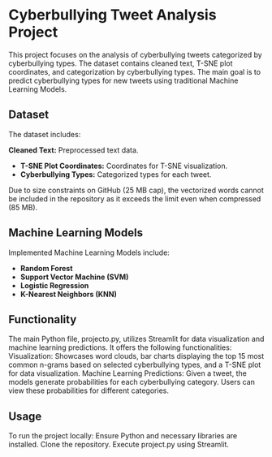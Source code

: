 # Cyberbullying Tweet Analysis Project
This project focuses on the analysis of cyberbullying tweets categorized by cyberbullying types. The dataset contains cleaned text, T-SNE plot coordinates, and categorization by cyberbullying types. The main goal is to predict cyberbullying types for new tweets using traditional Machine Learning Models.

## Dataset
The dataset includes:

**Cleaned Text:** Preprocessed text data.
- **T-SNE Plot Coordinates:** Coordinates for T-SNE visualization.
- **Cyberbullying Types:** Categorized types for each tweet.

Due to size constraints on GitHub (25 MB cap), the vectorized words cannot be included in the repository as it exceeds the limit even when compressed (85 MB).

## Machine Learning Models
Implemented Machine Learning Models include:

- **Random Forest**
- **Support Vector Machine (SVM)**
- **Logistic Regression**
- **K-Nearest Neighbors (KNN)**

## Functionality
The main Python file, projecto.py, utilizes Streamlit for data visualization and machine learning predictions. It offers the following functionalities:
Visualization: Showcases word clouds, bar charts displaying the top 15 most common n-grams based on selected cyberbullying types, and a T-SNE plot for data visualization.
Machine Learning Predictions: Given a tweet, the models generate probabilities for each cyberbullying category. Users can view these probabilities for different categories.

## Usage
To run the project locally:
Ensure Python and necessary libraries are installed.
Clone the repository.
Execute project.py using Streamlit.
